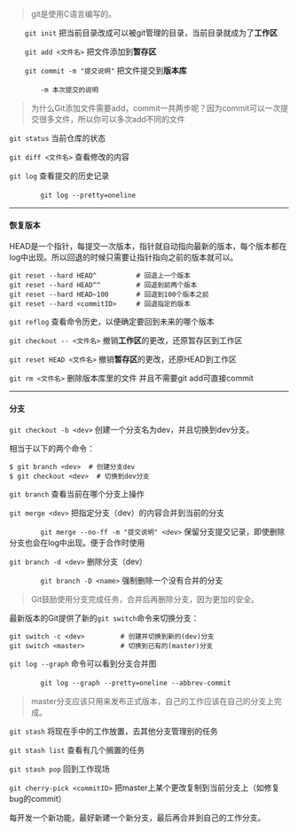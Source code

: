 >git是使用C语言编写的。

　　`git init` 把当前目录改成可以被git管理的目录，当前目录就成为了**工作区**

　　`git add <文件名>` 把文件添加到**暂存区**

　　`git commit -m "提交说明"` 把文件提交到**版本库**

　　　　`-m 本次提交的说明`

> 为什么Git添加文件需要add，commit一共两步呢？因为commit可以一次提交很多文件，所以你可以多次add不同的文件

`git status` 当前仓库的状态

`git diff <文件名>` 查看修改的内容

`git log` 查看提交的历史记录

　　　　`git log --pretty=oneline` 

---

#### 恢复版本

HEAD是一个指针，每提交一次版本，指针就自动指向最新的版本，每个版本都在log中出现。所以回退的时候只需要让指针指向之前的版本就可以。

```shell
git reset --hard HEAD^ 			# 回退上一个版本
git reset --hard HEAD^^ 		# 回退到前两个版本
git reset --hard HEAD~100 		# 回退到100个版本之前
git reset --hard <commitID> 	# 回退指定的版本
```

`git reflog` 查看命令历史，以便确定要回到未来的哪个版本

`git checkout -- <文件名>`  撤销**工作区**的更改，还原暂存区到工作区

`git reset HEAD <文件名>`  撤销**暂存区**的更改，还原HEAD到工作区

`git rm <文件名>`  删除版本库里的文件 并且不需要git add可直接commit

---

#### 分支

`git checkout -b <dev>`  创建一个分支名为dev，并且切换到dev分支。

相当于以下的两个命令：

```shell
$ git branch <dev>  # 创建分支dev
$ git checkout <dev>  # 切换到dev分支
```

`git branch` 查看当前在哪个分支上操作

`git merge <dev>`  把指定分支（dev）的内容合并到当前的分支

　　　　`git merge --no-ff -m "提交说明" <dev>` 保留分支提交记录，即使删除分支也会在log中出现。便于合作时使用

`git branch -d <dev>`  删除分支（dev）

　　　　`git branch -D <name>` 强制删除一个没有合并的分支

> Git鼓励使用分支完成任务，合并后再删除分支，因为更加的安全。
>

最新版本的Git提供了新的`git switch`命令来切换分支：

```shell
git switch -c <dev>  		# 创建并切换到新的(dev)分支
git switch <master> 		# 切换到已有的(master)分支
```

`git log --graph`  命令可以看到分支合并图

　　　　`git log --graph --pretty=oneline --abbrev-commit`

> master分支应该只用来发布正式版本，自己的工作应该在自己的分支上完成。
>

`git stash` 将现在手中的工作放置，去其他分支管理别的任务

`git stash list` 查看有几个搁置的任务

`git stash pop` 回到工作现场

`git cherry-pick <commitID>` 把master上某个更改复制到当前分支上（如修复bug的commit）

每开发一个新功能，最好新建一个新分支，最后再合并到自己的工作分支。

